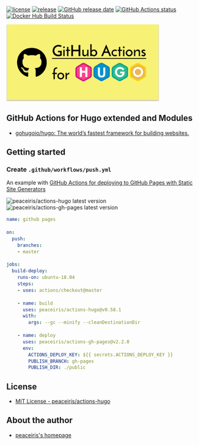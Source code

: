 [![license](https://img.shields.io/github/license/peaceiris/actions-hugo.svg)](https://github.com/peaceiris/actions-hugo/blob/master/LICENSE)
[![release](https://img.shields.io/github/release/peaceiris/actions-hugo.svg)](https://github.com/peaceiris/actions-hugo/releases/latest)
[![GitHub release date](https://img.shields.io/github/release-date/peaceiris/actions-hugo.svg)](https://github.com/peaceiris/actions-hugo/releases)
[![GitHub Actions status](https://github.com/peaceiris/actions-hugo/workflows/Push%20workflow/badge.svg)](https://github.com/peaceiris/actions-hugo/actions)
[![Docker Hub Build Status](https://img.shields.io/docker/cloud/build/peaceiris/gha-hugo.svg)](https://hub.docker.com/r/peaceiris/gha-hugo)

<img width="400" alt="GitHub Actions for Hugo extended" src="./images/ogp.svg">



## GitHub Actions for Hugo extended and Modules

- [gohugoio/hugo: The world’s fastest framework for building websites.](https://github.com/gohugoio/hugo)



## Getting started

### Create `.github/workflows/push.yml`

An example with [GitHub Actions for deploying to GitHub Pages with Static Site Generators]

[GitHub Actions for deploying to GitHub Pages with Static Site Generators]: https://github.com/peaceiris/actions-gh-pages

![peaceiris/actions-hugo latest version](https://img.shields.io/github/release/peaceiris/actions-hugo.svg?label=peaceiris%2Factions-hugo)
![peaceiris/actions-gh-pages latest version](https://img.shields.io/github/release/peaceiris/actions-gh-pages.svg?label=peaceiris%2Factions-gh-pages)

```yaml
name: github pages

on:
  push:
    branches:
    - master

jobs:
  build-deploy:
    runs-on: ubuntu-18.04
    steps:
    - uses: actions/checkout@master

    - name: build
      uses: peaceiris/actions-hugo@v0.58.1
      with:
        args: --gc --minify --cleanDestinationDir

    - name: deploy
      uses: peaceiris/actions-gh-pages@v2.2.0
      env:
        ACTIONS_DEPLOY_KEY: ${{ secrets.ACTIONS_DEPLOY_KEY }}
        PUBLISH_BRANCH: gh-pages
        PUBLISH_DIR: ./public
```



## License

- [MIT License - peaceiris/actions-hugo]

[MIT License - peaceiris/actions-hugo]: https://github.com/peaceiris/actions-hugo/blob/master/LICENSE



## About the author

- [peaceiris's homepage](https://peaceiris.com/)
